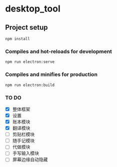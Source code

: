 # desktop_tool

## Project setup
```
npm install
```

### Compiles and hot-reloads for development
```
npm run electron:serve
```

### Compiles and minifies for production
```
npm run electron:build
```

### TO DO

- [x] 整体框架
- [x] 设置
- [x] 账本模块
- [x] 翻译模块
- [ ] 剪贴栏模块
- [ ] 随手记模块
- [ ] 代做模块
- [ ] 手写输入模块
- [ ] 屏幕边缘自动隐藏
